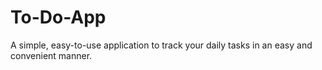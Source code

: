 # To-Do-App
A simple, easy-to-use application to track your daily tasks in an easy and convenient manner.
